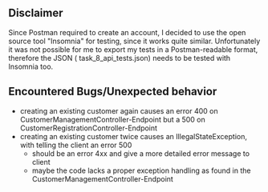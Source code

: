 ## Disclaimer

Since Postman required to create an account, I decided to use the open source tool "Insomnia" for testing, since it
works quite similar.
Unfortunately it was not possible for me to export my tests in a Postman-readable format, therefore the JSON (
task_8_api_tests.json) needs to be tested with Insomnia too.

## Encountered Bugs/Unexpected behavior

- creating an existing customer again causes an error 400 on CustomerManagementController-Endpoint but a 500 on
  CustomerRegistrationController-Endpoint
- creating an existing customer twice causes an IllegalStateException, with telling the client an error 500
    - should be an error 4xx and give a more detailed error message to client
    - maybe the code lacks a proper exception handling as found in the CustomerManagementController-Endpoint
